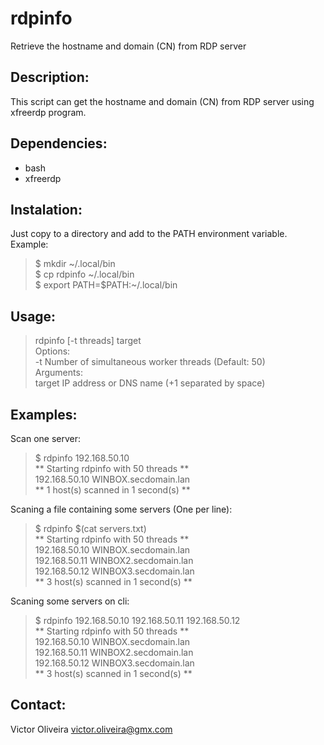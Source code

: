 # rdpinfo
Retrieve the hostname and domain (CN) from RDP server

## Description:
This script can get the hostname and domain (CN) from RDP server using xfreerdp program.

## Dependencies:
- bash
- xfreerdp

## Instalation:
Just copy to a directory and add to the PATH environment variable.
Example:
>$ mkdir ~/.local/bin  
$ cp rdpinfo ~/.local/bin  
$ export PATH=$PATH:~/.local/bin

## Usage:
>rdpinfo [-t threads] target  
Options:  
-t Number of simultaneous worker threads (Default: 50)  
Arguments:  
target IP address or DNS name (+1 separated by space)

## Examples:
Scan one server:  
>$ rdpinfo 192.168.50.10  
** Starting rdpinfo with 50 threads **  
192.168.50.10	WINBOX.secdomain.lan  
** 1 host(s) scanned in 1 second(s) **  

Scaning a file containing some servers (One per line):
>$ rdpinfo $(cat servers.txt)  
** Starting rdpinfo with 50 threads **  
192.168.50.10	WINBOX.secdomain.lan  
192.168.50.11	WINBOX2.secdomain.lan  
192.168.50.12	WINBOX3.secdomain.lan  
** 3 host(s) scanned in 1 second(s) **  

Scaning some servers on cli:
>$ rdpinfo 192.168.50.10 192.168.50.11 192.168.50.12  
** Starting rdpinfo with 50 threads **  
192.168.50.10	WINBOX.secdomain.lan  
192.168.50.11	WINBOX2.secdomain.lan  
192.168.50.12	WINBOX3.secdomain.lan  
** 3 host(s) scanned in 1 second(s) **  

## Contact:
Victor Oliveira <victor.oliveira@gmx.com>